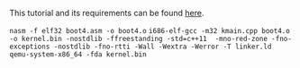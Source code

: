 This tutorial and its requirements can be found [here](3zanders.co.uk/2017/10/13/writing-a-bootloader).

`nasm -f elf32 boot4.asm -o boot4.o`
`i686-elf-gcc -m32 kmain.cpp boot4.o -o kernel.bin -nostdlib -ffreestanding -std=c++11 
-mno-red-zone -fno-exceptions -nostdlib -fno-rtti -Wall -Wextra -Werror -T linker.ld`
`qemu-system-x86_64 -fda kernel.bin`
